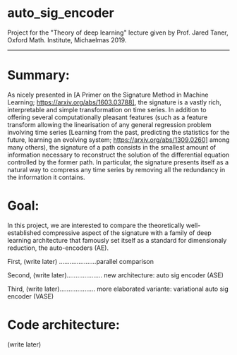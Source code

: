 # auto_sig_encoder
Project for the "Theory of deep learning" lecture given by Prof. Jared Taner, Oxford Math. Institute, Michaelmas 2019.

-----------------------------------
# Summary:
As nicely presented in [A Primer on the Signature Method in Machine Learning; https://arxiv.org/abs/1603.03788], the signature is a vastly rich, interpretable and simple transformation on time series. In addition to offering several computationally pleasant features (such as a feature transform allowing the linearisation of any general regression problem involving time series [Learning from the past, predicting the statistics for the future, learning an evolving system; https://arxiv.org/abs/1309.0260] among many others), the signature of a path consists in the smallest amount of information necessary to reconstruct the solution of the differential equation controlled by the former path. In particular, the signature presents itself as a natural way to compress any time series by removing all the redundancy in the information it contains.

# Goal:
In this project, we are interested to compare the theoretically well-established compressive aspect of the signature with a family of deep learning architecture that famously set itself as a standard for dimensionaly reduction, the auto-encoders (AE).

First, (write later) .....................parallel comparison

Second, (write later).................... new architecture: auto sig encoder (ASE)

Third, (write later).................... more elaborated variante: variational auto sig encoder (VASE)


# Code architecture:
(write later)
